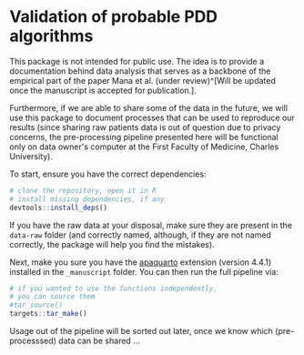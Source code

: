 # Validation of probable PDD algorithms

This package is not intended for public use. The idea is to provide a documentation
behind data analysis that serves as a backbone of the empirical part of the paper
Mana et al. (under review)^[Will be updated once the manuscript is accepted for
publication.].

Furthermore, if we are able to share some of the data in the future, we will use
this package to document processes that can be used to reproduce our results (since
sharing raw patients data is out of question due to privacy concerns, the pre-processing
pipeline presented here will be functional only on data owner's computer at the First
Faculty of Medicine, Charles University).

To start, ensure you have the correct dependencies:

```r
# clone the repository, open it in R
# install missing dependencies, if any
devtools::install_deps()
```
If you have the raw data at your disposal, make sure they are present in the
`data-raw` folder (and correctly named, although, if they are not named correctly,
the package will help you find the mistakes).

Next, make you sure you have the [apaquarto](https://github.com/wjschne/apaquarto.git)
extension (version 4.4.1) installed in the `_manuscript` folder. You can then run the
full pipeline via:

```r
# if you wanted to use the functions independently,
# you can source them
#tar_source()
targets::tar_make()
```

Usage out of the pipeline will be sorted out later, once we know which (pre-processsed)
data can be shared ...
